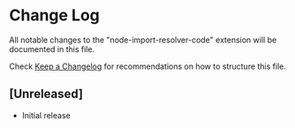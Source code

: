# Change Log
All notable changes to the "node-import-resolver-code" extension will be documented in this file.

Check [Keep a Changelog](http://keepachangelog.com/) for recommendations on how to structure this file.

## [Unreleased]
- Initial release
